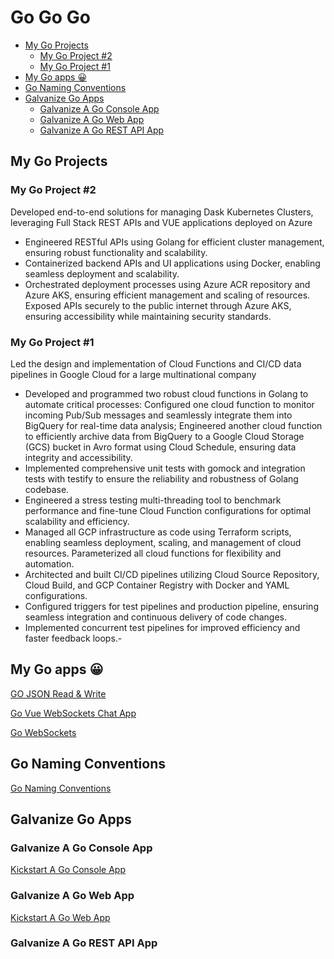 # Go Go Go

- [My Go Projects](#my-go-projects)
  - [My Go Project #2](#my-go-project-2)
  - [My Go Project #1](#my-go-project-1)
- [My Go apps 😀](#my-go-apps-)
- [Go Naming Conventions](#go-naming-conventions)
- [Galvanize Go Apps](#galvanize-go-apps)
  - [Galvanize A Go Console App](#galvanize-a-go-console-app)
  - [Galvanize A Go Web App](#galvanize-a-go-web-app)
  - [Galvanize A Go REST API App](#galvanize-a-go-rest-api-app)

## My Go Projects

### My Go Project #2

Developed end-to-end solutions for managing Dask Kubernetes Clusters, leveraging Full Stack REST APIs and VUE applications deployed on Azure

- Engineered RESTful APIs using Golang for efficient cluster management, ensuring robust functionality and scalability.
- Containerized backend APIs and UI applications using Docker, enabling seamless deployment and scalability.
- Orchestrated deployment processes using Azure ACR repository and Azure AKS, ensuring efficient management and scaling of resources.
Exposed APIs securely to the public internet through Azure AKS, ensuring accessibility while maintaining security standards.

<!-- Hatfield -->
<!-- ### 2: Created Full Stack REST APIs (backend) and VUE (front-end) apps to manage Dask Kubernetes Clusters and deployed to Azure

- Coded the functions to manage Dask Kubernetes Clusters with GoLang and Python.
- Monitored the Clusters with Kubectl and dashboard.
- Programmed REST APIs with GoLang.
- Built the UI with VUE and Vuetify.
- Containerized the backend API app and UI app with Docker, managed with Azure ACR repository, deployed to Azure AKS and then exposed the API to a public IP. -->

<!-- Thales Group -->
<!-- ### 1: Designed and implemented Cloud functions and CI/CD data pipelines in Google Cloud for a large multinational company

- Programmed cloud functions in Golang and Python.
- Configured one cloud function to monitor incoming Pub/Sub messages then save to BigQuery, another cloud function to archive data from BigQuery to GCS bucket in avro format with Cloud Schedule.
- Created unit tests with go mock framework and integration tests for test coverage.
- Built a stress testing multi-threading tool for performance benchmark and adjusted Cloud Function configuration.
- Managed all GCP infrastructure as code with Terraform scripts, parameterized all cloud functions, automated everything and enabled auto-scaling.
- Designed and built the CI/CD pipelines with Cloud Source Repository, Cloud Build and GCP Container Registry with Docker and YAML; set up the triggers for the test pipelines and prod pipeline; configured multiple test pipelines can run concurrently.
- Handed over high quality detailed runbook documentation. -->

### My Go Project #1

Led the design and implementation of Cloud Functions and CI/CD data pipelines in Google Cloud for a large multinational company

- Developed and programmed two robust cloud functions in Golang to automate critical processes: Configured one cloud function to monitor incoming Pub/Sub messages and seamlessly integrate them into BigQuery for real-time data analysis; Engineered another cloud function to efficiently archive data from BigQuery to a Google Cloud Storage (GCS) bucket in Avro format using Cloud Schedule, ensuring data integrity and accessibility.
- Implemented comprehensive unit tests with gomock and integration tests with testify to ensure the reliability and robustness of Golang codebase.
- Engineered a stress testing multi-threading tool to benchmark performance and fine-tune Cloud Function configurations for optimal scalability and efficiency.
- Managed all GCP infrastructure as code using Terraform scripts, enabling seamless deployment, scaling, and management of cloud resources. Parameterized all cloud functions for flexibility and automation.
- Architected and built CI/CD pipelines utilizing Cloud Source Repository, Cloud Build, and GCP Container Registry with Docker and YAML configurations.
- Configured triggers for test pipelines and production pipeline, ensuring seamless integration and continuous delivery of code changes.
- Implemented concurrent test pipelines for improved efficiency and faster feedback loops.-

## My Go apps 😀

[GO JSON Read & Write](GoJsonReadWrite/README.md)

[Go Vue WebSockets Chat App](GoVueWebSocketsChat/README.md)

[Go WebSockets](GoWebSocketsConsole/README.md)

## Go Naming Conventions

[Go Naming Conventions](GoNamingConventions.md)

## Galvanize Go Apps

<!-- Kickstart -->

### Galvanize A Go Console App

[Kickstart A Go Console App](KickstartGoConsoleApp.md)

### Galvanize A Go Web App

[Kickstart A Go Web App](KickstartGoWebApp.md)

### Galvanize A Go REST API App


<!-- Data Processing Tool: You can create a Go application for processing large datasets, such as CSV files, JSON files, or database records. This could involve tasks like data cleaning, transformation, analysis, or visualization.

Command-Line Tool: Develop a command-line interface (CLI) application in Go for performing various tasks, such as file manipulation, system monitoring, text processing, or network operations. CLI tools are versatile and can be very useful for automation and scripting.

Real-Time Chat Application: Build a real-time chat application using Go and websockets. This could involve creating a server to handle incoming connections and messages, as well as a frontend interface for users to send and receive messages in real-time.

Image Processing Tool: Develop an image processing application in Go for tasks like resizing, cropping, filtering, or applying various effects to images. You can utilize existing Go libraries like goimaging or primitive for this purpose.

Authentication Service: Create an authentication service using Go and JWT (JSON Web Tokens) for user authentication and authorization. This could involve features like user registration, login, logout, password reset, and managing user roles.

Task Scheduler: Build a task scheduling application in Go for executing tasks or jobs at specified intervals or times. This could be useful for automating repetitive tasks, performing backups, or triggering certain actions based on specific events.

Content Management System (CMS): Develop a lightweight content management system using Go and a database like MySQL or PostgreSQL. This could involve features like creating, editing, and deleting content, user management, and role-based access control.

File Sharing Service: Create a file sharing service using Go and HTTP or FTP for uploading and downloading files securely. You can implement features like user authentication, file encryption, access control, and expiration dates for shared files.

Geolocation Service: Build a geolocation service in Go for converting IP addresses to geographical locations or performing reverse geocoding (converting coordinates to addresses). You can integrate with third-party APIs like MaxMind or GeoNames for this purpose.

Inventory Management System: Develop an inventory management system using Go for tracking and managing inventory items, orders, shipments, and suppliers. This could include features like barcode scanning, inventory alerts, and reporting capabilities.

These are just a few ideas to get you started. Depending on your interests and requirements, you can explore various domains and come up with unique applications to build using Go. -->
